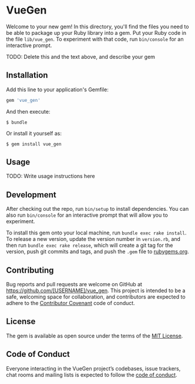 # VueGen

Welcome to your new gem! In this directory, you'll find the files you need to be able to package up your Ruby library into a gem. Put your Ruby code in the file `lib/vue_gen`. To experiment with that code, run `bin/console` for an interactive prompt.

TODO: Delete this and the text above, and describe your gem

## Installation

Add this line to your application's Gemfile:

```ruby
gem 'vue_gen'
```

And then execute:

    $ bundle

Or install it yourself as:

    $ gem install vue_gen

## Usage

TODO: Write usage instructions here

## Development

After checking out the repo, run `bin/setup` to install dependencies. You can also run `bin/console` for an interactive prompt that will allow you to experiment.

To install this gem onto your local machine, run `bundle exec rake install`. To release a new version, update the version number in `version.rb`, and then run `bundle exec rake release`, which will create a git tag for the version, push git commits and tags, and push the `.gem` file to [rubygems.org](https://rubygems.org).

## Contributing

Bug reports and pull requests are welcome on GitHub at https://github.com/[USERNAME]/vue_gen. This project is intended to be a safe, welcoming space for collaboration, and contributors are expected to adhere to the [Contributor Covenant](http://contributor-covenant.org) code of conduct.

## License

The gem is available as open source under the terms of the [MIT License](https://opensource.org/licenses/MIT).

## Code of Conduct

Everyone interacting in the VueGen project’s codebases, issue trackers, chat rooms and mailing lists is expected to follow the [code of conduct](https://github.com/[USERNAME]/vue_gen/blob/master/CODE_OF_CONDUCT.md).
